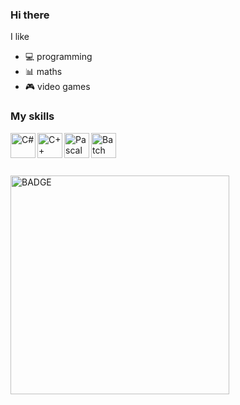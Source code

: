 ### Hi there

I like
- :computer: programming
- :bar_chart: maths
- :video_game: video games

### My skills
<img align="left" alt="C#" width="40px" height="40px" src="https://upload.wikimedia.org/wikipedia/commons/thumb/0/0d/C_Sharp_wordmark.svg/150px-C_Sharp_wordmark.svg.png"/>
<img align="left" alt="C++" width="40px" height="40px" src="https://upload.wikimedia.org/wikipedia/commons/thumb/1/18/ISO_C%2B%2B_Logo.svg/71px-ISO_C%2B%2B_Logo.svg.png"/>
<img align="left" alt="Pascal" width="40px" height="40px" src="https://i.ytimg.com/vi/keW2PYcZ-3Q/hqdefault.jpg"/>
<img align="left" alt="Batch" width="40px" height="40px" src="http://s1.iconbird.com/ico/0512/Pleasant/file1337622849.png"/>
<br>
<br>
<br>
<br>
<img align="left" alt="BADGE" width="350px" src="https://www.codewars.com/users/anufrievalex2006/badges/large"/>
